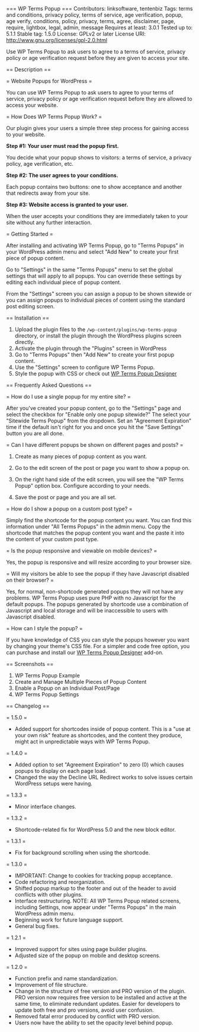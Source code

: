 === WP Terms Popup ===
Contributors: linksoftware, tentenbiz
Tags: terms and conditions, privacy policy, terms of service, age verification, popup, age verify, conditions, policy, privacy, terms, agree, disclaimer, page, require, lightbox, legal, admin, message
Requires at least: 3.0.1
Tested up to: 5.1.1
Stable tag: 1.5.0
License: GPLv2 or later
License URI: http://www.gnu.org/licenses/gpl-2.0.html

Use WP Terms Popup to ask users to agree to a terms of service, privacy policy or age verification request before they are given to access your site.

== Description ==

= Website Popups for WordPress =

You can use WP Terms Popup to ask users to agree to your terms of service, privacy policy or age verification request before they are allowed to access your website.

= How Does WP Terms Popup Work? =

Our plugin gives your users a simple three step process for gaining access to your website.

**Step #1: Your user must read the popup first.**

You decide what your popup shows to visitors: a terms of service, a privacy policy, age verification, etc.

**Step #2: The user agrees to your conditions.**

Each popup contains two buttons: one to show acceptance and another that redirects away from your site.

**Step #3: Website access is granted to your user.**

When the user accepts your conditions they are immediately taken to your site without any further interaction.

= Getting Started =

After installing and activating WP Terms Popup, go to "Terms Popups" in your WordPress admin menu and select "Add New" to create your first piece of popup content.

Go to "Settings" in the same "Terms Popups" menu to set the global settings that will apply to all popups. You can override these settings by editing each individual piece of popup content. 

From the "Settings" screen you can assign a popup to be shown sitewide or you can assign popups to individual pieces of content using the standard post editing screen.

== Installation ==

1. Upload the plugin files to the `/wp-content/plugins/wp-terms-popup` directory, or install the plugin through the WordPress plugins screen directly.
2. Activate the plugin through the "Plugins" screen in WordPress
3. Go to "Terms Popups" then "Add New" to create your first popup content.
4. Use the "Settings" screen to configure WP Terms Popup.
5. Style the popup with CSS or check out [WP Terms Popup Designer](https://termsplugin.com/designer)

== Frequently Asked Questions ==

= How do I use a single popup for my entire site? =

After you've created your popup content, go to the "Settings" page and select the checkbox for "Enable only one popup sitewide?" The select your "Sitewide Terms Popup" from the dropdown. Set an "Agreement Expiration" time if the default isn't right for you and once you hit the "Save Settings" button you are all done.

= Can I have different popups be shown on different pages and posts? =

1. Create as many pieces of popup content as you want.

2. Go to the edit screen of the post or page you want to show a popup on.

3. On the right hand side of the edit screen, you will see the "WP Terms Popup" option box. Configure according to your needs.

4. Save the post or page and you are all set.

= How do I show a popup on a custom post type? =

Simply find the shortcode for the popup content you want. You can find this information under "All Terms Popups" in the admin menu. Copy the shortcode that matches the popup content you want and the paste it into the content of your custom post type.

= Is the popup responsive and viewable on mobile devices? =

Yes, the popup is responsive and will resize according to your browser size.

= Will my visitors be able to see the popup if they have Javascript disabled on their browser? =

Yes, for normal, non-shortcode generated popups they will not have any problems. WP Terms Popup uses pure PHP with no Javascript for the default popups. The popups generated by shortcode use a combination of Javascript and local storage and will be inaccessible to users with Javascript disabled.

= How can I style the popup? =

If you have knowledge of CSS you can style the popups however you want by changing your theme's CSS file. For a simpler and code free option, you can purchase and install our [WP Terms Popup Designer](https://termsplugin.com/designer) add-on.

== Screenshots ==

1. WP Terms Popup Example
2. Create and Manage Multiple Pieces of Popup Content
3. Enable a Popup on an Individual Post/Page
4. WP Terms Popup Settings

== Changelog ==

= 1.5.0 =
* Added support for shortcodes inside of popup content. This is a "use at your own risk" feature as shortcodes, and the content they produce, might act in unpredictable ways with WP Terms Popup.

= 1.4.0 =
* Added option to set "Agreement Expiration" to zero (0) which causes popups to display on each page load.
* Changed the way the Decline URL Redirect works to solve issues certain WordPress setups were having.

= 1.3.3 =
* Minor interface changes.

= 1.3.2 =
* Shortcode-related fix for WordPress 5.0 and the new block editor.

= 1.3.1 =
* Fix for background scrolling when using the shortcode.

= 1.3.0 =
* IMPORTANT: Change to cookies for tracking popup acceptance.
* Code refactoring and reorganization.
* Shifted popup markup to the footer and out of the header to avoid conflicts with other plugins.
* Interface restructuring. NOTE: All WP Terms Popup related screens, including Settings, now appear under "Terms Popups" in the main WordPress admin menu.
* Beginning work for future language support.
* General bug fixes.

= 1.2.1 =
* Improved support for sites using page builder plugins.
* Adjusted size of the popup on mobile and desktop screens.

= 1.2.0 =
* Function prefix and name standardization.
* Improvement of file structure.
* Change in the structure of free version and PRO version of the plugin. PRO version now requires free version to be installed and active at the same time, to eliminate redundant updates. Easier for developers to update both free and pro versions, avoid user confusion.
* Removed fatal error produced by conflict with PRO version.
* Users now have the ability to set the opacity level behind popup.
